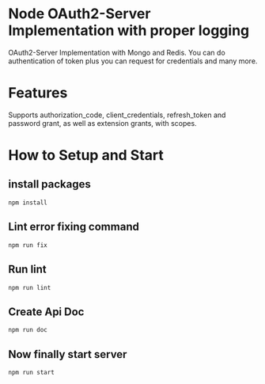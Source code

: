 # Node OAuth2-Server Implementation with proper logging
OAuth2-Server Implementation with Mongo and Redis. 
You can do authentication of token plus you can request for credentials and many more.

# Features
Supports authorization_code, client_credentials, refresh_token and password grant, as well as extension grants, with scopes.

# How to Setup and Start

## install packages
```
npm install 
```
## Lint error fixing command
```
npm run fix
```
## Run lint
```
npm run lint 
```
## Create Api Doc
```
npm run doc
```

## Now finally start server
```
npm run start 
```
